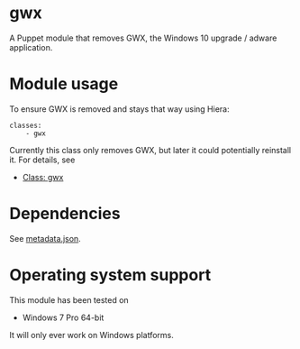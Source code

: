 # gwx

A Puppet module that removes GWX, the Windows 10 upgrade / adware application.

# Module usage

To ensure GWX is removed and stays that way using Hiera:

    classes:
        - gwx

Currently this class only removes GWX, but later it could potentially reinstall 
it. For details, see

* [Class: gwx](manifests/init.pp)

# Dependencies

See [metadata.json](metadata.json).

# Operating system support

This module has been tested on

* Windows 7 Pro 64-bit

It will only ever work on Windows platforms.
